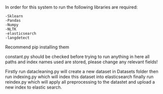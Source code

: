 In order for this system to run the following libraries are required:
   
    -Sklearn
    -Pandas
    -Numpy
    -NLTK
    -elasticsearch
    -langdetect
    

Recommend pip installing them 

constant.py should be checked before trying to run anything
in here all paths and index names used are stored, please change any relevant fields!

Firstly run datacleaning.py will create a new dataset in Datasets folder
then run indexing.py which will index this dataset into elasticsearch
finally run reindex.py which will apply all preprocessing to the datastet and upload 
a new index to elastic search.


